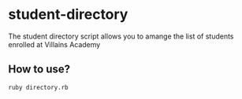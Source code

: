 # student-directory

The student directory script allows you to amange the list of students enrolled at Villains Academy

## How to use? 

```shell
ruby directory.rb
```